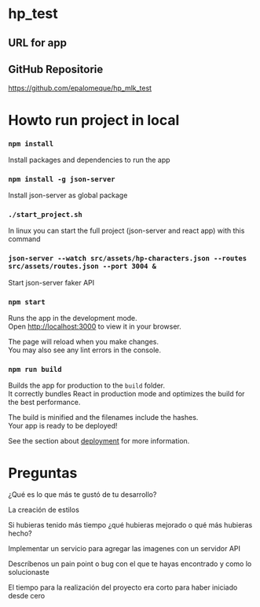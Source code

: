 # hp_test
## URL for app




## GitHub Repositorie

https://github.com/epalomeque/hp_mlk_test

# Howto run project in local

### `npm install`

Install packages and dependencies to run the app

### `npm install -g json-server`

Install json-server as global package


### `./start_project.sh`

In linux you can start the full project (json-server and react app) with this command

### `json-server --watch src/assets/hp-characters.json --routes src/assets/routes.json --port 3004 &`

Start json-server faker API

### `npm start`

Runs the app in the development mode.\
Open [http://localhost:3000](http://localhost:3000) to view it in your browser.

The page will reload when you make changes.\
You may also see any lint errors in the console.

### `npm run build`

Builds the app for production to the `build` folder.\
It correctly bundles React in production mode and optimizes the build for the best performance.

The build is minified and the filenames include the hashes.\
Your app is ready to be deployed!

See the section about [deployment](https://facebook.github.io/create-react-app/docs/deployment) for more information.

# Preguntas

¿Qué es lo que más te gustó de tu desarrollo?
  
  La creación de estilos

Si hubieras tenido más tiempo ¿qué hubieras mejorado o qué más hubieras hecho?

  Implementar un servicio para agregar las imagenes con un servidor API

Descríbenos un pain point o bug con el que te hayas encontrado y como lo solucionaste

  El tiempo para la realización del proyecto era corto para haber iniciado desde cero
